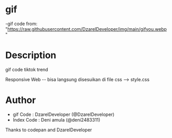 # gif
-gif code from: "https://raw.githubusercontent.com/DzarelDeveloper/img/main/gifyou.webp"

# Description
gif code tiktok trend 

Responsive Web -- bisa langsung disesuikan di file css --> style.css

# Author
- gif Code : DzarelDeveloper (@DzarelDeveloper)
- Index Code : Deni amula (@deni2483311)

Thanks to codepan and DzarelDeveloper